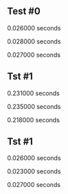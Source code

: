 ## Test #0

0.026000 seconds

0.028000 seconds

0.027000 seconds

## Tst #1

0.231000 seconds

0.235000 seconds

0.218000 seconds

## Tst #1

0.026000 seconds

0.023000 seconds

0.027000 seconds

